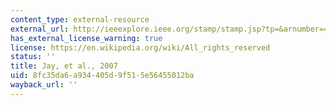 ```yaml
---
content_type: external-resource
external_url: http://ieeexplore.ieee.org/stamp/stamp.jsp?tp=&arnumber=4352943&userType=&tag=1
has_external_license_warning: true
license: https://en.wikipedia.org/wiki/All_rights_reserved
status: ''
title: Jay, et al., 2007
uid: 8fc35da6-a934-405d-9f51-5e56455012ba
wayback_url: ''
---
```


